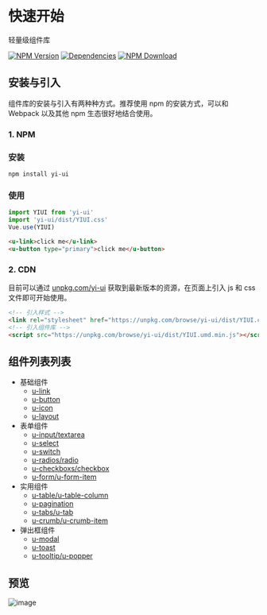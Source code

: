 # 快速开始

轻量级组件库

[![NPM Version][npm-img]][npm-url]
[![Dependencies][david-img]][david-url]
[![NPM Download][download-img]][download-url]

[npm-img]: http://img.shields.io/npm/v/yi-ui.svg?style=flat-square
[npm-url]: http://npmjs.org/package/yi-ui
[david-img]: https://img.shields.io/github/repo-size/lq782655835/yi-ui.svg
[david-url]: https://npmjs.org/package/yi-ui
[download-img]: https://img.shields.io/npm/dm/yi-ui.svg?style=flat-square
[download-url]: https://npmjs.org/package/yi-ui

## 安装与引入

组件库的安装与引入有两种种方式。推荐使用 npm 的安装方式，可以和 Webpack 以及其他 npm 生态很好地结合使用。

### 1. NPM

### 安装

```
npm install yi-ui
```

### 使用

``` js
import YIUI from 'yi-ui'
import 'yi-ui/dist/YIUI.css'
Vue.use(YIUI)
```

``` html
<u-link>click me</u-link>
<u-button type="primary">click me</u-button>
```

### 2. CDN

目前可以通过 [unpkg.com/yi-ui](https://unpkg.com/browse/yi-ui/) 获取到最新版本的资源，在页面上引入 js 和 css 文件即可开始使用。

``` html
<!-- 引入样式 -->
<link rel="stylesheet" href="https://unpkg.com/browse/yi-ui/dist/YIUI.css">
<!-- 引入组件库 -->
<script src="https://unpkg.com/browse/yi-ui/dist/YIUI.umd.min.js"></script>
```

## 组件列表列表

* 基础组件
    * [u-link](../packages/u-link.vue)
    * [u-button](../packages/u-button.vue)
    * [u-icon](../packages/u-icon.vue)
    * [u-layout](../packages/u-layout.vue)
* 表单组件
    * [u-input/textarea](../packages/u-input.vue)
    * [u-select](../packages/u-select.vue)
    * [u-switch](../packages/u-switch.vue)
    * [u-radios/radio](../packages/u-radio/u-radios.vue)
    * [u-checkboxs/checkbox](../packages/u-checkbox/u-checkboxs.vue)
    * [u-form/u-form-item](../packages/u-form/u-form.vue)
* 实用组件
    * [u-table/u-table-column](../packages/u-table/u-table.vue)
    * [u-pagination](../packages/u-pagination.vue)
    * [u-tabs/u-tab](../packages/u-tab/u-tabs.vue)
    * [u-crumb/u-crumb-item](../packages/u-crumb/u-crumb.vue)
* 弹出框组件
    * [u-modal](../packages/u-modal.vue)
    * [u-toast](../packages/u-toast.vue)
    * [u-tooltip/u-popper](../packages/u-tooltip.vue)

## 预览

![image](https://user-images.githubusercontent.com/6310131/56558066-fbe16880-65cf-11e9-9940-07c7be20834c.png)
